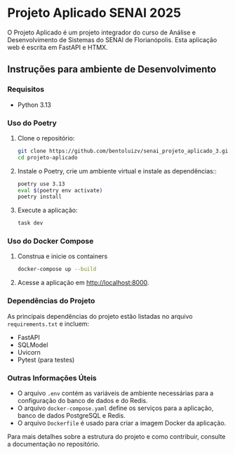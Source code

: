 # Projeto Aplicado SENAI 2025

O Projeto Aplicado é um projeto integrador do curso de Análise e Desenvolvimento de Sistemas do SENAI de Florianópolis. Esta aplicação web é escrita em FastAPI e HTMX.

## Instruções para ambiente de Desenvolvimento

### Requisitos

- Python 3.13

### Uso do Poetry

1. Clone o repositório:

    ```sh
    git clone https://github.com/bentoluizv/senai_projeto_aplicado_3.git
    cd projeto-aplicado
    ```

2. Instale o Poetry, crie um ambiente virtual e instale as dependências::

    ```sh
    poetry use 3.13
    eval $(poetry env activate)
    poetry install
    ```

3. Execute a aplicação:

    ```sh
    task dev
    ```

### Uso do Docker Compose

1. Construa e inicie os containers

    ```sh
    docker-compose up --build
    ```

2. Acesse a aplicação em [http://localhost:8000](http://localhost:8000).

### Dependências do Projeto

As principais dependências do projeto estão listadas no arquivo `requirements.txt` e incluem:

- FastAPI
- SQLModel
- Uvicorn
- Pytest (para testes)

### Outras Informações Úteis

- O arquivo `.env` contém as variáveis de ambiente necessárias para a configuração do banco de dados e do Redis.
- O arquivo `docker-compose.yaml` define os serviços para a aplicação, banco de dados PostgreSQL e Redis.
- O arquivo `Dockerfile` é usado para criar a imagem Docker da aplicação.

Para mais detalhes sobre a estrutura do projeto e como contribuir, consulte a documentação no repositório.
